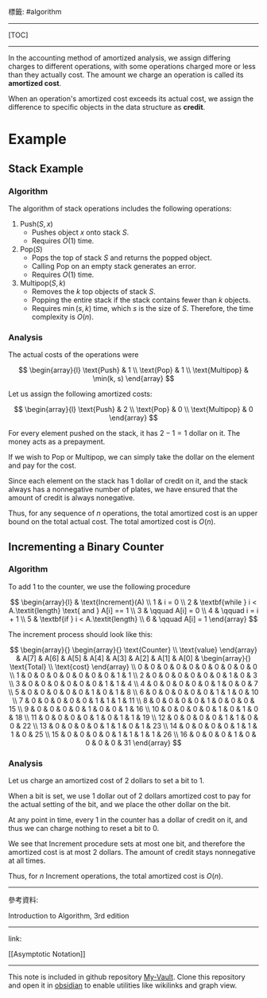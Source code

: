 標籤: #algorithm 

---

[TOC]

---

In the accounting method of amortized analysis, we assign differing charges to different operations, with some operations charged more or less than they actually cost. The amount we charge an operation is called its **amortized cost**.

When an operation's amortized cost exceeds its actual cost, we assign the difference to specific objects in the data structure as **credit**.

# Example

## Stack Example

### Algorithm

The algorithm of stack operations includes the following operations:

1. $\text{Push}(S, x)$
	- Pushes object $x$ onto stack $S$.
	- Requires $O(1)$ time.
2. $\text{Pop}(S)$
	- Pops the top of stack $S$ and returns the popped object. 
	- Calling $\text{Pop}$ on an empty stack generates an error.
	- Requires $O(1)$ time.
3. $\text{Multipop}(S, k)$
	- Removes the $k$ top objects of stack $S$.
	- Popping the entire stack if the stack contains fewer than $k$ objects.
	- Requires $\min(s, k)$ time, which $s$ is the size of $S$. Therefore, the time complexity is $O(n)$.

### Analysis

The actual costs of the operations were

$$
\begin{array}{l}
	\text{Push} & 1 \\
	\text{Pop} & 1 \\
	\text{Multipop} & \min(k, s)
\end{array}
$$

Let us assign the following amortized costs:

$$
\begin{array}{l}
	\text{Push} & 2 \\
	\text{Pop} & 0 \\
	\text{Multipop} & 0
\end{array}
$$

For every element pushed on the stack, it has $2 - 1 = 1$ dollar on it. The money acts as a prepayment.

If we wish to $\text{Pop}$ or $\text{Multipop}$, we can simply take the dollar on the element and pay for the cost. 

Since each element on the stack has $1$ dollar of credit on it, and the stack always has a nonnegative number of plates, we have ensured that the amount of credit is always nonegative.

Thus, for any sequence of $n$ operations, the total amortized cost is an upper bound on the total actual cost. The total amortized cost is $O(n)$.

## Incrementing a Binary Counter

### Algorithm

To add $1$ to the counter, we use the following procedure

$$
\begin{array}{l}
	& \text{Increment}(A) \\
	1 & i = 0 \\
	2 & \textbf{while } i < A.\textit{length} \text{ and } A[i] == 1 \\
	3 & \qquad A[i] = 0 \\
	4 & \qquad i = i + 1 \\
	5 & \textbf{if } i < A.\textit{length} \\
	6 & \qquad A[i] = 1
\end{array}
$$

The increment process should look like this:

$$
\begin{array}{}
	\begin{array}{}
		\text{Counter} \\
		\text{value}
	\end{array} &
	A[7] & A[6] & A[5] & A[4] & 
	A[3] & A[2] & A[1] & A[0] & 
	\begin{array}{}
		\text{Total} \\
		\text{cost}
	\end{array} \\
	0 & 0 & 0 & 0 & 0 & 0 & 0 & 0 & 0 & 0 \\
	1 & 0 & 0 & 0 & 0 & 0 & 0 & 0 & 1 & 1 \\
	2 & 0 & 0 & 0 & 0 & 0 & 0 & 1 & 0 & 3 \\
	3 & 0 & 0 & 0 & 0 & 0 & 0 & 1 & 1 & 4 \\
	4 & 0 & 0 & 0 & 0 & 0 & 1 & 0 & 0 & 7 \\
	5 & 0 & 0 & 0 & 0 & 0 & 1 & 0 & 1 & 8 \\
	6 & 0 & 0 & 0 & 0 & 0 & 1 & 1 & 0 & 10 \\
	7 & 0 & 0 & 0 & 0 & 0 & 1 & 1 & 1 & 11 \\
	8 & 0 & 0 & 0 & 0 & 1 & 0 & 0 & 0 & 15 \\
	9 & 0 & 0 & 0 & 0 & 1 & 0 & 0 & 1 & 16 \\
	10 & 0 & 0 & 0 & 0 & 1 & 0 & 1 & 0 & 18 \\
	11 & 0 & 0 & 0 & 0 & 1 & 0 & 1 & 1 & 19 \\
	12 & 0 & 0 & 0 & 0 & 1 & 1 & 0 & 0 & 22 \\
	13 & 0 & 0 & 0 & 0 & 1 & 1 & 0 & 1 & 23 \\
	14 & 0 & 0 & 0 & 0 & 1 & 1 & 1 & 0 & 25 \\
	15 & 0 & 0 & 0 & 0 & 1 & 1 & 1 & 1 & 26 \\
	16 & 0 & 0 & 0 & 1 & 0 & 0 & 0 & 0 & 31
\end{array}
$$

### Analysis

Let us charge an amortized cost of $2$ dollars to set a bit to $1$.

When a bit is set, we use $1$ dollar out of $2$ dollars amortized cost to pay for the actual setting of the bit, and we place the other dollar on the bit.

At any point in time, every $1$ in the counter has a dollar of credit on it, and thus we can charge nothing to reset a bit to $0$.

We see that $\text{Increment}$ procedure sets at most one bit, and therefore the amortized cost is at most $2$ dollars. The amount of credit stays nonnegative at all times.

Thus, for $n$ $\text{Increment}$ operations, the total amortized cost is $O(n)$.

---

參考資料:

Introduction to Algorithm, 3rd edition

---

link:

[[Asymptotic Notation]]

---

This note is included in github repository [My-Vault](https://github.com/LittleD3092/My-Vault.git). Clone this repository and open it in [obsidian](https://obsidian.md/) to enable utilities like wikilinks and graph view.